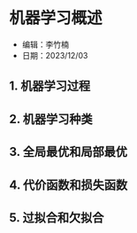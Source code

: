 # 机器学习概述

- 编辑：李竹楠
- 日期：2023/12/03

## 1. 机器学习过程

## 2. 机器学习种类

## 3. 全局最优和局部最优

## 4. 代价函数和损失函数

## 5. 过拟合和欠拟合